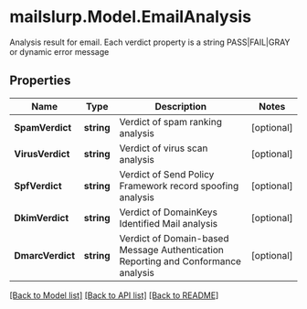 # mailslurp.Model.EmailAnalysis
Analysis result for email. Each verdict property is a string PASS|FAIL|GRAY or dynamic error message

## Properties

Name | Type | Description | Notes
------------ | ------------- | ------------- | -------------
**SpamVerdict** | **string** | Verdict of spam ranking analysis | [optional] 
**VirusVerdict** | **string** | Verdict of virus scan analysis | [optional] 
**SpfVerdict** | **string** | Verdict of Send Policy Framework record spoofing analysis | [optional] 
**DkimVerdict** | **string** | Verdict of DomainKeys Identified Mail analysis | [optional] 
**DmarcVerdict** | **string** | Verdict of Domain-based Message Authentication Reporting and Conformance analysis | [optional] 

[[Back to Model list]](../README#documentation-for-models) [[Back to API list]](../README#documentation-for-api-endpoints) [[Back to README]](../README)

